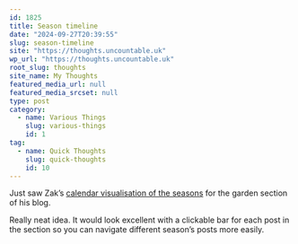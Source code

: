 ```yaml
---
id: 1825
title: Season timeline
date: "2024-09-27T20:39:55"
slug: season-timeline
site: "https://thoughts.uncountable.uk"
wp_url: "https://thoughts.uncountable.uk"
root_slug: thoughts
site_name: My Thoughts
featured_media_url: null
featured_media_srcset: null
type: post
category:
  - name: Various Things
    slug: various-things
    id: 1
tag:
  - name: Quick Thoughts
    slug: quick-thoughts
    id: 10
---
```



<p>Just saw Zak&#8217;s <a href="https://html-chunder.neocities.org/itg/itg-2024-08-23/">calendar visualisation of the seasons</a> for the garden section of his blog.  </p>



<p>Really neat idea.  It would look excellent with a clickable bar for each post in the section so you can navigate different season&#8217;s posts more easily.</p>
